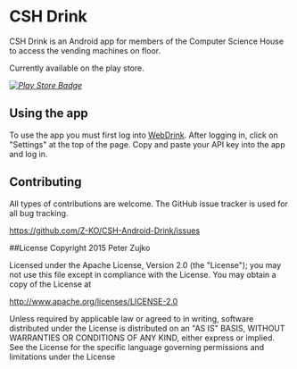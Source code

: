 # CSH Drink
CSH Drink is an Android app for members of the Computer Science House to access the vending machines on floor.

Currently available on the play store.

*[![Play Store Badge](https://developer.android.com/images/brand/en_generic_rgb_wo_60.png)](https://play.google.com/store/apps/details?id=edu.csh.androiddrink)*

## Using the app
To use the app you must first log into [WebDrink](https://webdrink.csh.rit.edu/#/machines). After logging in, click on "Settings" at the top of the page. Copy and paste your API key into the app and log in. 

## Contributing

All types of contributions are welcome. The GitHub issue tracker is used for all bug tracking.

https://github.com/Z-KO/CSH-Android-Drink/issues

##License
Copyright 2015 Peter Zujko

Licensed under the Apache License, Version 2.0 (the "License");
you may not use this file except in compliance with the License.
You may obtain a copy of the License at

http://www.apache.org/licenses/LICENSE-2.0

Unless required by applicable law or agreed to in writing, software
distributed under the License is distributed on an "AS IS" BASIS,
WITHOUT WARRANTIES OR CONDITIONS OF ANY KIND, either express or implied.
See the License for the specific language governing permissions and
limitations under the License
